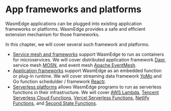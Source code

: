 # App frameworks and platforms

WasmEdge applications can be plugged into existing application frameworks or
platforms. WasmEdge provides a safe and efficient extension mechanism for those
frameworks.

In this chapter, we will cover several such framework and platforms.

* [Service mesh and frameworks](frameworks/mesh.md) support WasmEdge to run as containers for microservices. We will cover distributed application framework [Dapr](frameworks/mesh/dapr.md), service mesh [MOSN](frameworks/mesh/mosn.md), and event mesh [Apache EventMesh](frameworks/mesh/eventmesh.md).
* [Application frameworks](frameworks/app.md) support WasmEdge as an embedded function or plug-in runtime. We will cover streaming data framework [YoMo](frameworks/app/yomo.md) and Go function schedulder / framework [Reactr](frameworks/app/reactr.md).
* [Serverless platforms](frameworks/serverless.md) allows WasmEdge programs to run as serverless functions in their infrastructure. We will cover [AWS Lambda](frameworks/serverless/aws.md), [Tencent Serverless Cloud Functions](frameworks/serverless/tencent.md), [Vercel Serverless Functions](frameworks/serverless/vercel.md), [Netlify Functions](frameworks/serverless/netlify.md), and [Second State Functions](frameworks/serverless/secondstate.md).

